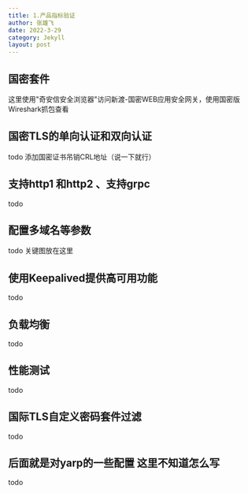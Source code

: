 ```yaml
---
title: 1.产品指标验证
author: 张雄飞
date: 2022-3-29
category: Jekyll
layout: post
---
```


## 国密套件

这里使用"奇安信安全浏览器"访问新渡-国密WEB应用安全网关，使用国密版Wireshark抓包查看

















## 国密TLS的单向认证和双向认证

todo 添加国密证书吊销CRL地址（说一下就行）

## 支持http1 和http2 、支持grpc

todo

## 配置多域名等参数

todo 关键图放在这里



## 使用Keepalived提供高可用功能

todo

## 负载均衡

todo

## 性能测试

todo

## 国际TLS自定义密码套件过滤

todo

## 后面就是对yarp的一些配置 这里不知道怎么写

todo
